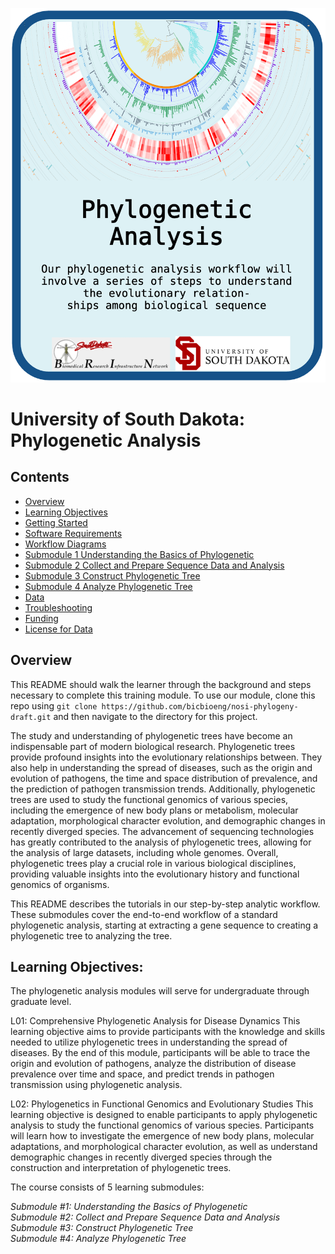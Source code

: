 ![course-card](images/usd-card.png)

# University of South Dakota: Phylogenetic Analysis


## Contents

- [Overview](#overview)
- [Learning Objectives](#learning-objectives)
- [Getting Started](#getting-started)
- [Software Requirements](#software-requirements)
- [Workflow Diagrams](#workflow-diagrams)
- [Submodule 1 Understanding the Basics of Phylogenetic](#submodule-1-understanding-the-basics-of-phylogenetic)
- [Submodule 2 Collect and Prepare Sequence Data and Analysis](#submodule-2-collect-and-prepare-sequence-data-and-analysis)
- [Submodule 3 Construct Phylogenetic Tree](#submodule-3-construct-phylogenetic-tree)
- [Submodule 4 Analyze Phylogenetic Tree](#submodule-4-analyze-phylogenetic-tree)
- [Data](#data)
- [Troubleshooting](#troubleshooting)
- [Funding](#funding)
- [License for Data](#license-for-data) 


## **Overview**
This README should walk the learner through the background and steps necessary to complete this training module. To use our module, clone this repo using `git clone https://github.com/bicbioeng/nosi-phylogeny-draft.git` and then navigate to the directory for this project.

The study and understanding of phylogenetic trees have become an indispensable part of modern biological research. Phylogenetic trees provide profound insights into the evolutionary relationships between. They also help in understanding the spread of diseases, such as the origin and evolution of pathogens, the time and space distribution of prevalence, and the prediction of pathogen transmission trends. Additionally, phylogenetic trees are used to study the functional genomics of various species, including the emergence of new body plans or metabolism, molecular adaptation, morphological character evolution, and demographic changes in recently diverged species. The advancement of sequencing technologies has greatly contributed to the analysis of phylogenetic trees, allowing for the analysis of large datasets, including whole genomes. Overall, phylogenetic trees play a crucial role in various biological disciplines, providing valuable insights into the evolutionary history and functional genomics of organisms.

This README describes the tutorials in our step-by-step analytic workflow. These submodules cover the end-to-end workflow of a standard phylogenetic analysis, starting at extracting a gene sequence to creating a phylogenetic tree to analyzing the tree.


## **Learning Objectives:**
The phylogenetic analysis modules will serve for undergraduate through graduate level.

L01: Comprehensive Phylogenetic Analysis for Disease Dynamics
This learning objective aims to provide participants with the knowledge and skills needed to utilize phylogenetic trees in understanding the spread of diseases. By the end of this module, participants will be able to trace the origin and evolution of pathogens, analyze the distribution of disease prevalence over time and space, and predict trends in pathogen transmission using phylogenetic analysis.

L02: Phylogenetics in Functional Genomics and Evolutionary Studies
This learning objective is designed to enable participants to apply phylogenetic analysis to study the functional genomics of various species. Participants will learn how to investigate the emergence of new body plans, molecular adaptations, and morphological character evolution, as well as understand demographic changes in recently diverged species through the construction and interpretation of phylogenetic trees.


The course consists of 5 learning submodules:

*Submodule #1: Understanding the Basics of Phylogenetic*  
*Submodule #2: Collect and Prepare Sequence Data and Analysis*  
*Submodule #3: Construct Phylogenetic Tree*  
*Submodule #4: Analyze Phylogenetic Tree* 